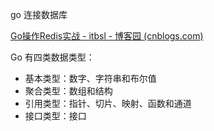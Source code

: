 go 连接数据库

[Go操作Redis实战 - itbsl - 博客园 (cnblogs.com)](https://www.cnblogs.com/itbsl/p/14198111.html#ssmembers获取所有成员)

Go 有四类数据类型：

- 基本类型：数字、字符串和布尔值
- 聚合类型：数组和结构
- 引用类型：指针、切片、映射、函数和通道
- 接口类型：接口